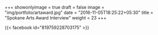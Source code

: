+++
showonlyimage = true
draft = false
image = "img/portfolio/artaward.jpg"
date = "2016-11-05T18:25:22+05:30"
title = "Spokane Arts Award Interview"
weight = 23
+++

{{< facebook id="819759228703175" >}}
